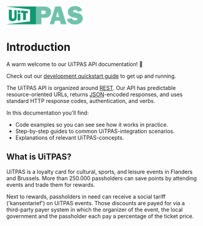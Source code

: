 ![](../assets/images/uitpas.png)

# Introduction

A warm welcome to our UiTPAS API documentation! 👋

Check out our [development quickstart guide](/docs/uitpas/docs/Quickstart.md) to get up and running.

The UiTPAS API is organized around [REST](https://en.wikipedia.org/wiki/Representational_state_transfer). Our API has predictable resource-oriented URLs, returns [JSON](https://www.json.org/json-en.html)-encoded responses, and uses standard HTTP response codes, authentication, and verbs.

In this documentation you'll find:

- Code examples so you can see see how it works in practice.
- Step-by-step guides to common UiTPAS-integration scenarios.
- Explanations of relevant UiTPAS-concepts.

## What is UiTPAS?
UiTPAS is a loyalty card for cultural, sports, and leisure events in Flanders and Brussels. More than 250.000 passholders can save points by attending events and trade them for rewards.

Next to rewards, passholders in need can receive a social tariff ('kansentarief') on UiTPAS events. Those discounts are payed for via a third-party payer system in which the organizer of the event, the local government and the passholder each pay a percentage of the ticket price.
